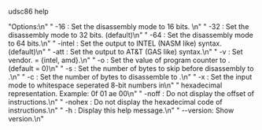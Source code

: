   udsc86 help
  
  "Options:\n"
  "    -16      : Set the disassembly mode to 16 bits. \n"
  "    -32      : Set the disassembly mode to 32 bits. (default)\n"
  "    -64      : Set the disassembly mode to 64 bits.\n"
  "    -intel   : Set the output to INTEL (NASM like) syntax. (default)\n"
  "    -att     : Set the output to AT&T (GAS like) syntax.\n"
  "    -v <v>   : Set vendor. <v> = {intel, amd}.\n"
  "    -o <pc>  : Set the value of program counter to <pc>. (default = 0)\n"
  "    -s <n>   : Set the number of bytes to skip before disassembly to <n>.\n"
  "    -c <n>   : Set the number of bytes to disassemble to <n>.\n"
  "    -x       : Set the input mode to whitespace seperated 8-bit numbers in\n"
  "               hexadecimal representation. Example: 0f 01 ae 00\n"
  "    -noff    : Do not display the offset of instructions.\n"
  "    -nohex   : Do not display the hexadecimal code of instructions.\n"
  "    -h       : Display this help message.\n"
  "    --version: Show version.\n"